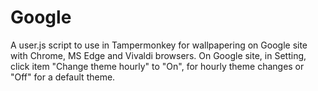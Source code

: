 # Google
A user.js script to use in Tampermonkey for wallpapering on Google site with Chrome, MS Edge and Vivaldi browsers.
On Google site, in Setting, click item "Change theme hourly" to "On", for hourly theme changes or "Off" for a default theme.



